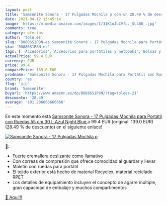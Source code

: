 ```yaml
---
layout: post
title: 'Samsonite Sonora - 17 Pulgadas Mochila p con un 28.49 % de descuento'
date: 2021-04-12 13:45:14
image: 'https://m.media-amazon.com/images/I/31K1oJuCVfL._SL400_.jpg'
comments: true
category: ofertas
author: 'tole.es'
slug: 'B0886S1P8N-es Samsonite Sonora - 17 Pulgadas Mochila para Portátil con...'
sku: 'B0886S1P8N-es'
tags: [ 'Accesorios','Accesorios para portátiles y netbooks','Bolsas y fundas para portátiles y netbooks','Informática','Mochilas para portátiles y netbooks','mochila','samsonite', ]
actualPrice: 99.4 EUR
currency: EUR
price: 99.4
comparePrice: 139.0 EUR
prodname: 'Samsonite Sonora - 17 Pulgadas Mochila para Portátil con Ruedas  55 cm  30 L  Azul  Night Blue '
country: 'es'
flag: '🇪🇸'
brand: 'Samsonite'
buyurl: 'https://www.amazon.es/dp/B0886S1P8N/?tag=tolees-21'
descuento: '28.49'
average: '101.206666666668'
---
```


En este momento está [Samsonite Sonora - 17 Pulgadas Mochila para Portátil con Ruedas  55 cm  30 L  Azul  Night Blue ](https://www.amazon.es/dp/B0886S1P8N/?tag=tolees-21) a 99.4 EUR (original: 139.0 EUR) (28.49 %  de descuento) en el siguiente enlace!

[![Samsonite Sonora - 17 Pulgadas Mochila p](https://m.media-amazon.com/images/I/31K1oJuCVfL._SL400_.jpg)](https://www.amazon.es/dp/B0886S1P8N/?tag=tolees-21)

🔎:

- Fuerte cremallera deslizante como llamativo
- Con correas de compresión que ofrece comodidad al guardar y llevar
- Maletín con ruedas para portátil
- El tejido exterior está hecho de material Recyclex, material reciclado RPET
- Los detalles de equipamiento incluyen el concepto de agarre múltiple, gran capacidad de embalaje y muchos compartimentos

[🛒 Aquí!!!](https://www.amazon.es/dp/B0886S1P8N/?tag=tolees-21)
